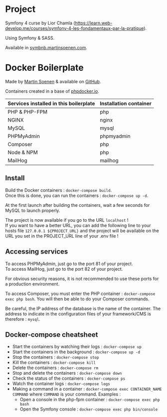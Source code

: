 # Project

Symfony 4 curse by Lior Chamla (https://learn.web-develop.me/courses/symfony-4-les-fondamentaux-par-la-pratique).

Using Symfony & SASS.

Available in [symbnb.martinsoenen.com](http://symbnb.martinsoenen.com).


# Docker Boilerplate

Made by [Martin Soenen](https://github.com/Pinou10001) & available on [GitHub](https://github.com/Pinou10001/Docker-boilerplate-PHP-FPM-MySQL-Composer-PHPMyAdmin-Nginx-MailHog).

Containers created in a base of [phpdocker.io](https://phpdocker.io).

  | Services installed in this boilerplate | Installation container |
  |----------------------------------------|------------------------|
  | PHP & PHP-FPM                          | php                    |
  | NGINX                                  | nginx                  |
  | MySQL                                  | mysql                  |
  | PHPMyAdmin                             | phpmyadmin             |
  | Composer                               | php                    |
  | Node & NPM                             | php                    |
  | MailHog                                | mailhog                |


## Install

Build the Docker containers : `docker-compose build`.  
Once this is done, you can run the containers : `docker-compose up -d`.  

At the first launch after building the containers, wait a few seconds for MySQL to launch properly.

The project is now available if you go to the URL `localhost` !  
If you want to have a better URL, you can add the following line to your hosts file `127.0.0.1 ${PROJECT_URL}` and the project will be available on the URL you set in the PROJECT_URL line of your .env file !  


## Accessing services

To access PHPMyAdmin, just go to the port 81 of your project.  
To access MailHog, just go to the port 82 of your project.  

For obvious security reasons, it is not recommended to use these ports for a production environment.  

To access Composer, you must enter the PHP container : `docker-compose exec php bash`. You will then be able to do your Composer commands.  

Be careful, the IP address of the database is the name of the container. The address to indicate in the configuration files of your framework/CMS is therefore : `mysql`.  

## Docker-compose cheatsheet

  * Start the containers by watching their logs : `docker-compose up`
  * Start the containers in the background : `docker-compose up -d`
  * Stop the containers : `docker-compose stop`
  * Kill the containers : `docker-compose kill`
  * Delete the containers : `docker-compose rm`
  * Stop and delete the containers : `docker-compose down`
  * Check the status of the containers : `docker-compose ps`
  * Watch the container logs : `docker-compose logs`
  * Making a command in a container : `docker-compose exec CONTAINER_NAME COMMAND` where `COMMAND` is your command. Examples :  
    - Open a console in the php-fpm container : `docker-compose exec php bash`
    - Open the Symfony console : `docker-compose exec php bin/console`

